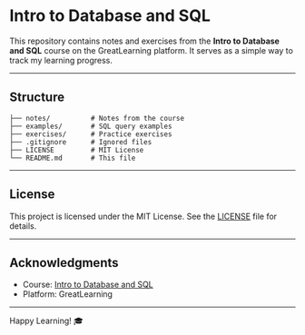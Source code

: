 # Intro to Database and SQL

This repository contains notes and exercises from the **Intro to Database and SQL** course on the GreatLearning platform. It serves as a simple way to track my learning progress.

---

## Structure
```
├── notes/          # Notes from the course
├── examples/       # SQL query examples
├── exercises/      # Practice exercises
├── .gitignore      # Ignored files
├── LICENSE         # MIT License
└── README.md       # This file
```

---

## License
This project is licensed under the MIT License. See the [LICENSE](./LICENSE) file for details.

---

## Acknowledgments
- Course: [Intro to Database and SQL](https://olympus.mygreatlearning.com/courses/84180)
- Platform: GreatLearning

---

Happy Learning! 🎓


